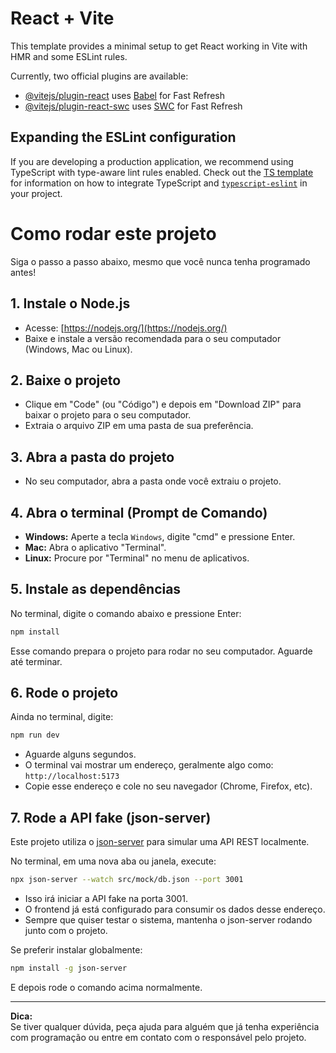 # React + Vite

This template provides a minimal setup to get React working in Vite with HMR and some ESLint rules.

Currently, two official plugins are available:

- [@vitejs/plugin-react](https://github.com/vitejs/vite-plugin-react/blob/main/packages/plugin-react) uses [Babel](https://babeljs.io/) for Fast Refresh
- [@vitejs/plugin-react-swc](https://github.com/vitejs/vite-plugin-react/blob/main/packages/plugin-react-swc) uses [SWC](https://swc.rs/) for Fast Refresh

## Expanding the ESLint configuration

If you are developing a production application, we recommend using TypeScript with type-aware lint rules enabled. Check out the [TS template](https://github.com/vitejs/vite/tree/main/packages/create-vite/template-react-ts) for information on how to integrate TypeScript and [`typescript-eslint`](https://typescript-eslint.io) in your project.

# Como rodar este projeto

Siga o passo a passo abaixo, mesmo que você nunca tenha programado antes!

## 1. Instale o Node.js

- Acesse: [https://nodejs.org/](https://nodejs.org/)
- Baixe e instale a versão recomendada para o seu computador (Windows, Mac ou Linux).

## 2. Baixe o projeto

- Clique em "Code" (ou "Código") e depois em "Download ZIP" para baixar o projeto para o seu computador.
- Extraia o arquivo ZIP em uma pasta de sua preferência.

## 3. Abra a pasta do projeto

- No seu computador, abra a pasta onde você extraiu o projeto.

## 4. Abra o terminal (Prompt de Comando)

- **Windows:** Aperte a tecla `Windows`, digite "cmd" e pressione Enter.
- **Mac:** Abra o aplicativo "Terminal".
- **Linux:** Procure por "Terminal" no menu de aplicativos.

## 5. Instale as dependências

No terminal, digite o comando abaixo e pressione Enter:

```bash
npm install
```

Esse comando prepara o projeto para rodar no seu computador. Aguarde até terminar.

## 6. Rode o projeto

Ainda no terminal, digite:

```bash
npm run dev
```

- Aguarde alguns segundos.
- O terminal vai mostrar um endereço, geralmente algo como:  
  `http://localhost:5173`
- Copie esse endereço e cole no seu navegador (Chrome, Firefox, etc).

## 7. Rode a API fake (json-server)

Este projeto utiliza o [json-server](https://github.com/typicode/json-server) para simular uma API REST localmente.

No terminal, em uma nova aba ou janela, execute:

```bash
npx json-server --watch src/mock/db.json --port 3001
```

- Isso irá iniciar a API fake na porta 3001.
- O frontend já está configurado para consumir os dados desse endereço.
- Sempre que quiser testar o sistema, mantenha o json-server rodando junto com o projeto.

Se preferir instalar globalmente:

```bash
npm install -g json-server
```

E depois rode o comando acima normalmente.

---

**Dica:**  
Se tiver qualquer dúvida, peça ajuda para alguém que já tenha experiência com programação ou entre em contato com o responsável pelo projeto.
